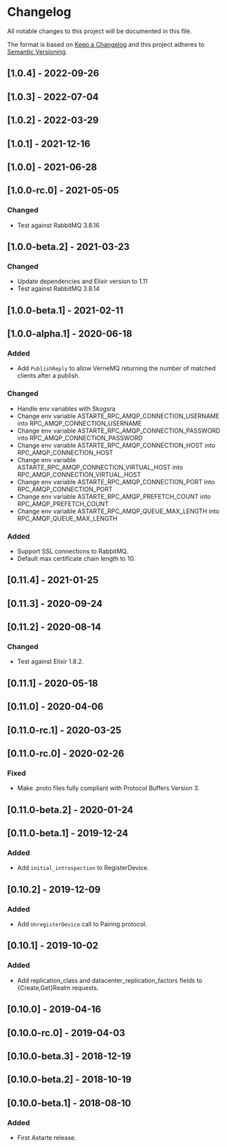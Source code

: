 # Changelog
All notable changes to this project will be documented in this file.

The format is based on [Keep a Changelog](http://keepachangelog.com/en/1.0.0/)
and this project adheres to [Semantic Versioning](http://semver.org/spec/v2.0.0.html).

## [1.0.4] - 2022-09-26

## [1.0.3] - 2022-07-04

## [1.0.2] - 2022-03-29

## [1.0.1] - 2021-12-16

## [1.0.0] - 2021-06-28

## [1.0.0-rc.0] - 2021-05-05
### Changed
- Test against RabbitMQ 3.8.16

## [1.0.0-beta.2] - 2021-03-23
### Changed
- Update dependencies and Elixir version to 1.11
- Test against RabbitMQ 3.8.14

## [1.0.0-beta.1] - 2021-02-11

## [1.0.0-alpha.1] - 2020-06-18
### Added
- Add `PublishReply` to allow VerneMQ returning the number of matched clients after a publish.

### Changed
- Handle env variables with Skogsra
- Change env variable ASTARTE_RPC_AMQP_CONNECTION_USERNAME into RPC_AMQP_CONNECTION_USERNAME
- Change env variable ASTARTE_RPC_AMQP_CONNECTION_PASSWORD into RPC_AMQP_CONNECTION_PASSWORD
- Change env variable ASTARTE_RPC_AMQP_CONNECTION_HOST into RPC_AMQP_CONNECTION_HOST
- Change env variable ASTARTE_RPC_AMQP_CONNECTION_VIRTUAL_HOST into RPC_AMQP_CONNECTION_VIRTUAL_HOST
- Change env variable ASTARTE_RPC_AMQP_CONNECTION_PORT into RPC_AMQP_CONNECTION_PORT
- Change env variable ASTARTE_RPC_AMQP_PREFETCH_COUNT into RPC_AMQP_PREFETCH_COUNT
- Change env variable ASTARTE_RPC_AMQP_QUEUE_MAX_LENGTH into RPC_AMQP_QUEUE_MAX_LENGTH

### Added
- Support SSL connections to RabbitMQ.
- Default max certificate chain length to 10.

## [0.11.4] - 2021-01-25

## [0.11.3] - 2020-09-24

## [0.11.2] - 2020-08-14
### Changed
- Test against Elixir 1.8.2.

## [0.11.1] - 2020-05-18

## [0.11.0] - 2020-04-06

## [0.11.0-rc.1] - 2020-03-25

## [0.11.0-rc.0] - 2020-02-26
### Fixed
- Make .proto files fully compliant with Protocol Buffers Version 3.

## [0.11.0-beta.2] - 2020-01-24

## [0.11.0-beta.1] - 2019-12-24
### Added
- Add `initial_introspection` to RegisterDevice.

## [0.10.2] - 2019-12-09
### Added
- Add `UnregisterDevice` call to Pairing protocol.

## [0.10.1] - 2019-10-02
### Added
- Add replication_class and datacenter_replication_factors fields to {Create,Get}Realm requests.

## [0.10.0] - 2019-04-16

## [0.10.0-rc.0] - 2019-04-03

## [0.10.0-beta.3] - 2018-12-19

## [0.10.0-beta.2] - 2018-10-19

## [0.10.0-beta.1] - 2018-08-10
### Added
- First Astarte release.

